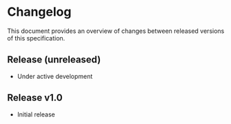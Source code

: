 # Changelog
This document provides an overview of changes between released versions of this specification.

## Release (unreleased)
*   Under active development

## Release v1.0
*   Initial release
